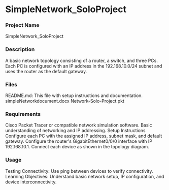 # SimpleNetwork_SoloProject


### Project Name
SimpleNetwork_SoloProject

### Description
A basic network topology consisting of a router, a switch, and three PCs. Each PC is configured with an IP address in the 192.168.10.0/24 subnet and uses the router as the default gateway.

### Files
README.md: This file with setup instructions and documentation.
simpleNetworkdocument.docx
Network-Solo-Project.pkt

### Requirements
Cisco Packet Tracer or compatible network simulation software.
Basic understanding of networking and IP addressing.
Setup Instructions
Configure each PC with the assigned IP address, subnet mask, and default gateway.
Configure the router's GigabitEthernet0/0/0 interface with IP 192.168.10.1.
Connect each device as shown in the topology diagram.
### Usage
Testing Connectivity: Use ping between devices to verify connectivity.
Learning Objectives: Understand basic network setup, IP configuration, and device interconnectivity.
